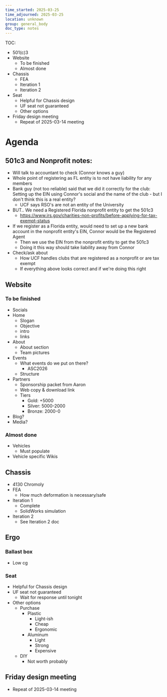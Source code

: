 ```yaml
---
time_started: 2025-03-25
time_adjourned: 2025-03-25
location: unknown
group: general_body
doc_type: notes
---
```

TOC:
- 501(c)3
- Website
	- To be finished
	- Almost done
- Chassis
	- FEA
	- Iteration 1
	- Iteration 2
- Seat
	- Helpful for Chassis design
	- UF seat not guaranteed
	- Other options
- Friday design meeting
	- Repeat of 2025-03-14 meeting
# Agenda
## 501c3 and Nonprofit notes: 
- Will talk to accountant to check (Connor knows a guy)
- Whole point of registering as FL entity is to not have liability for any members
- Bank guy (not too reliable) said that we did it correctly for the club: Setting up the EIN using Connor's social and the name of the club - but I don't think this is a real entity?
 	- UCF says RSO's are not an entity of the University
- BUT.. We need a Registered Florida nonprofit entity to get the 501c3
 	- https://www.irs.gov/charities-non-profits/before-applying-for-tax-exempt-status
- If we register as a Florida entity, would need to set up a new bank account in the nonprofit entity's EIN, Connor would be the Registered Agent
 	- Then we use the EIN from the nonprofit entity to get the 501c3
   	- Doing it this way should take liability away from Connor
- Check/ask about 	
 	- How UCF handles clubs that are registered as a nonprofit or are tax exempt
   	- If everything above looks correct and if we're doing this right
## Website
### To be finished
- Socials
- Home
	- Slogan
	- Objective
	- intro
	- links
- About
	- About section
	- Team pictures
- Events
	- What events do we put on there?
		- ASC2026
	- Structure
- Partners
	- Sponsorship packet from Aaron
	- Web copy & download link
	- Tiers
		- Gold: +5000
		- Silver: 5000-2000
		- Bronze: 2000-0
- Blog?
- Media?
### Almost done
- Vehicles
	- Must populate
- Vehicle specific Wikis
## Chassis
- 4130 Chromoly
 - FEA
	 - How much deformation is necessary/safe
- Iteration 1
	- Complete
	- SolidWorks simulation
- Iteration 2
	- See Iteration 2 doc
## Ergo
### Ballast box
- Low cg
### Seat 
- Helpful for Chassis design
- UF seat not guaranteed
	- Wait for response until tonight
- Other options
	- Purchase
		- Plastic
			- Light-ish
			- Cheap
			- Ergonomic
		- Aluminum
			- Light
			- Strong
			- Expensive
	- DIY
		- Not worth probably
## Friday design meeting
- Repeat of 2025-03-14 meeting

